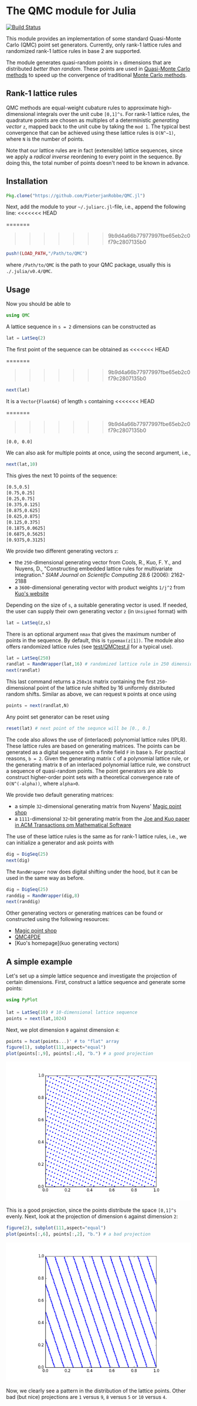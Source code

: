# The QMC module for Julia
[![Build Status](https://travis-ci.org/PieterjanRobbe/QMC.jl.png)](https://travis-ci.org/PieterjanRobbe/QMC.jl)

This module provides an implementation of some standard Quasi-Monte Carlo (QMC) point set generators.
Currently, only rank-1 lattice rules and randomized rank-1 lattice rules in base 2 are supported.

The module generates quasi-random points in `s` dimensions that are distributed *better than random*.
These points are used in [Quasi-Monte Carlo methods](https://en.wikipedia.org/wiki/Quasi-Monte_Carlo_method) to speed up 
the convergence of traditional [Monte Carlo methods](https://en.wikipedia.org/wiki/Monte_Carlo_method).

## Rank-1 lattice rules

QMC methods are equal-weight cubature rules to approximate high-dimensional integrals over the unit cube `[0,1]^s`. For rank-1 lattice rules, the quadrature points are chosen as multiples of a deterministic *generating vector* `z`, mapped back to the unit cube by taking the `mod 1`. The typical best convergence that can be achieved using these lattice rules is `O(N^−1)`, where `N` is the number of points.

Note that our lattice rules are in fact (extensible) lattice sequences, since we apply a *radical inverse* reordening to every point in the sequence. By doing this, the total number of points doesn't need to be known in advance.

## Installation

```julia
Pkg.clone("https://github.com/PieterjanRobbe/QMC.jl")
```

Next, add the module to your `~/.juliarc.jl`-file, i.e., append the following line:
<<<<<<< HEAD

=======
>>>>>>> 9b9d4a66b77977997fbe65eb2c0f79c2807135b0
```julia
push!(LOAD_PATH,"/Path/to/QMC")
```
where `/Path/to/QMC` is the path to your QMC package, usually this is `./.julia/v0.4/QMC`.

## Usage

Now you should be able to 

```julia
using QMC
```

A lattice sequence in `s = 2` dimensions can be constructed as

```julia
lat = LatSeq(2)
```

The first point of the sequence can be obtained as
<<<<<<< HEAD

=======
>>>>>>> 9b9d4a66b77977997fbe65eb2c0f79c2807135b0
```julia
next(lat)
```
It is a `Vector{Float64}` of length `s` containing
<<<<<<< HEAD

=======
>>>>>>> 9b9d4a66b77977997fbe65eb2c0f79c2807135b0
```
[0.0, 0.0]
```

We can also ask for multiple points at once, using the second argument, i.e.,

```julia
next(lat,10)
```

This gives the next 10 points of the sequence:

```
[0.5,0.5]      
[0.75,0.25]    
[0.25,0.75]    
[0.375,0.125]  
[0.875,0.625]  
[0.625,0.875]  
[0.125,0.375]  
[0.1875,0.0625]
[0.6875,0.5625]
[0.9375,0.3125]
```

We provide two different generating vectors `z`:

* the `250`-dimensional generating vector from Cools, R., Kuo, F. Y., and Nuyens, D., "Constructing embedded lattice rules for multivariate integration." *SIAM Journal on Scientific Computing* 28.6 (2006): 2162-2188
* a `3600`-dimensional generating vector with product weights `1/j^2` from [Kuo's website](http://web.maths.unsw.edu.au/~fkuo/lattice/)

Depending on the size of `s`, a suitable generating vector is used. If needed, the user can supply their own generating vector `z` (in `Unsigned` format) with

```julia
lat = LatSeq(z,s)
```
There is an optional argument `nmax` that gives the maximum number of points in the sequence. By default, this is `typemax(z[1])`. The module also offers randomized lattice rules (see [test/QMCtest.jl](test/QMCtest.jl) for a typical use).

```julia
lat = LatSeq(250)
randlat = RandWrapper(lat,16) # randomized lattice rule in 250 dimensions with 16 shifts
next(randlat)
```
This last command returns a `250x16` matrix containing the first `250`-dimensional point of the lattice rule shifted by 16 uniformly distributed random shifts. Similar as above, we can request `N` points at once using

```julia
points = next(randlat,N)
```

Any point set generator can be reset using

```julia
reset(lat) # next point of the sequnce will be [0., 0.]
```

The code also allows the use of (interlaced) polynomial lattice rules (IPLR). These lattice rules are based on generating matrices. The points can be generated as a digital sequence with a finite field `F` in base `b`. For practical reasons, `b = 2`. Given the generating matrix `C` of a polynomial lattice rule, or the generating matrix `B` of an interlaced polynomial lattice rule, we construct a sequence of quasi-random points. The point generators are able to construct higher-order point sets with a theoretical convergence rate of `O(N^(-alpha))`, where `alpha>0`.

We provide two default generating matrices:

* a simple `32`-dimensional generating matrix from Nuyens' [Magic point shop](https://people.cs.kuleuven.be/~dirk.nuyens/qmc-generators/) 
* a `1111`-dimensional `32`-bit generating matrix from the [Joe and Kuo paper in ACM Transactions om Mathematical Software](https://people.cs.kuleuven.be/~dirk.nuyens/qmc-generators/sobolmats/)


The use of these lattice rules is the same as for rank-1 lattice rules, i.e., we can initialize a generator and ask points with

```julia
dig = DigSeq(25)
next(dig)
```

The `RandWrapper` now does digital shifting under the hood, but it can be used in the same way as before.

```julia
dig = DigSeq(25)
randdig = RandWrapper(dig,8)
next(randdig)
```

Other generating vectors or generating matrices can be found or constructed using the following resources:

* [Magic point shop](https://people.cs.kuleuven.be/~dirk.nuyens/qmc-generators/)
* [QMC4PDE](https://people.cs.kuleuven.be/~dirk.nuyens/qmc4pde/)
* [Kuo's homepage](kuo generating vectors)

## A simple example

Let's set up a simple lattice sequence and investigate the projection of certain dimensions.
First, construct a lattice sequence and generate some points:

```julia
using PyPlot

lat = LatSeq(10) # 10-dimensional lattice sequence
points = next(lat,1024)
```
Next, we plot dimension `9` against dimension `4`:

```julia
points = hcat(points...)' # to "flat" array
figure(1), subplot(111,aspect="equal")
plot(points[:,9], points[:,4], "b.") # a good projection
```
![projection of dimension 9 versus dimension 4](figures/9_versus_4.png "projection of dimension 9 versus dimension 4")

This is a good projection, since the points distribute the space `[0,1]^s` evenly. Next, look at the projection of dimension `6` against dimension `2`:

```julia
figure(2), subplot(111,aspect="equal")
plot(points[:,6], points[:,2], "b.") # a bad projection
```
![projection of dimension 6 versus dimension 2](figures/6_versus_2.png "projection of dimension 9 versus dimension 4")

Now, we clearly see a pattern in the distribution of the lattice points. Other bad (but nice) projections are `1` versus `9`, `8` versus `5` or `10` versus `4`.